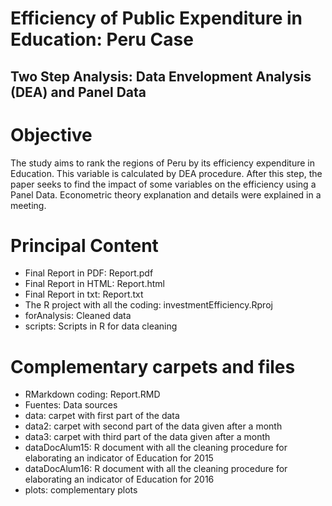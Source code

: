 # Efficiency of Public Expenditure in Education: Peru Case
## Two Step Analysis: Data Envelopment Analysis (DEA) and Panel Data

# Objective
The study aims to rank the regions of Peru by its efficiency expenditure in Education. This variable is
calculated by DEA procedure. After this step, the paper seeks to find the impact of some variables on the efficiency using a Panel Data.
Econometric theory explanation and details were explained in a meeting.

# Principal Content
* Final Report in PDF: Report.pdf
* Final Report in HTML: Report.html
* Final Report in txt: Report.txt
* The R project with all the coding: investmentEfficiency.Rproj
* forAnalysis: Cleaned data
* scripts: Scripts in R for data cleaning

# Complementary carpets and files
* RMarkdown coding: Report.RMD
* Fuentes: Data sources
* data: carpet with first part of the data
* data2: carpet with second part of the data given after a month
* data3: carpet with third part of the data given after a month
* dataDocAlum15: R document with all the cleaning procedure for elaborating an indicator of Education for 2015
* dataDocAlum16: R document with all the cleaning procedure for elaborating an indicator of Education for 2016
* plots: complementary plots


